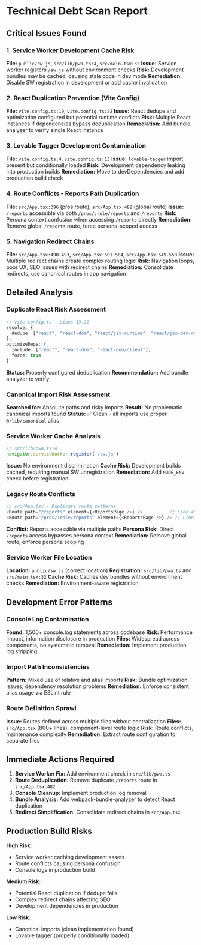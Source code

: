 # Technical Debt Scan Report

## Critical Issues Found

### 1. Service Worker Development Cache Risk
**File:** `public/sw.js`, `src/lib/pwa.ts:4`, `src/main.tsx:32`
**Issue:** Service worker registers `/sw.js` without environment checks
**Risk:** Development bundles may be cached, causing stale code in dev mode
**Remediation:** Disable SW registration in development or add cache invalidation

### 2. React Duplication Prevention (Vite Config)
**File:** `vite.config.ts:19`, `vite.config.ts:22`
**Issue:** React dedupe and optimization configured but potential runtime conflicts
**Risk:** Multiple React instances if dependencies bypass deduplication
**Remediation:** Add bundle analyzer to verify single React instance

### 3. Lovable Tagger Development Contamination
**File:** `vite.config.ts:4`, `vite.config.ts:13`
**Issue:** `lovable-tagger` import present but conditionally loaded
**Risk:** Development dependency leaking into production builds
**Remediation:** Move to devDependencies and add production build check

### 4. Route Conflicts - Reports Path Duplication
**File:** `src/App.tsx:396` (pros route), `src/App.tsx:482` (global route)
**Issue:** `/reports` accessible via both `/pros/:role/reports` and `/reports`
**Risk:** Persona context confusion when accessing `/reports` directly
**Remediation:** Remove global `/reports` route, force persona-scoped access

### 5. Navigation Redirect Chains
**File:** `src/App.tsx:490-493`, `src/App.tsx:501-504`, `src/App.tsx:549-550`
**Issue:** Multiple redirect chains create complex routing logic
**Risk:** Navigation loops, poor UX, SEO issues with redirect chains
**Remediation:** Consolidate redirects, use canonical routes in app navigation

## Detailed Analysis

### Duplicate React Risk Assessment
```typescript
// vite.config.ts - Lines 19,22
resolve: {
  dedupe: ["react", "react-dom", "react/jsx-runtime", "react/jsx-dev-runtime", "react-dom/client"],
},
optimizeDeps: {
  include: ["react", "react-dom", "react-dom/client"],
  force: true
}
```
**Status:** Properly configured deduplication
**Recommendation:** Add bundle analyzer to verify

### Canonical Import Risk Assessment
**Searched for:** Absolute paths and risky imports
**Result:** No problematic canonical imports found
**Status:** ✅ Clean - all imports use proper `@/lib/canonical` alias

### Service Worker Cache Analysis
```typescript
// src/lib/pwa.ts:4
navigator.serviceWorker.register('/sw.js')
```
**Issue:** No environment discrimination
**Cache Risk:** Development builds cached, requiring manual SW unregistration
**Remediation:** Add `NODE_ENV` check before registration

### Legacy Route Conflicts
```typescript
// src/App.tsx - Duplicate route patterns
<Route path="/reports" element={<ReportsPage />} />          // Line 482
<Route path="/pros/:role/reports" element={<ReportsPage />} /> // Line 396
```
**Conflict:** Reports accessible via multiple paths
**Persona Risk:** Direct `/reports` access bypasses persona context
**Remediation:** Remove global route, enforce persona scoping

### Service Worker File Location
**Location:** `public/sw.js` (correct location)
**Registration:** `src/lib/pwa.ts` and `src/main.tsx:32`
**Cache Risk:** Caches dev bundles without environment checks
**Remediation:** Environment-aware registration

## Development Error Patterns

### Console Log Contamination
**Found:** 1,500+ console.log statements across codebase
**Risk:** Performance impact, information disclosure in production
**Files:** Widespread across components, no systematic removal
**Remediation:** Implement production log stripping

### Import Path Inconsistencies
**Pattern:** Mixed use of relative and alias imports
**Risk:** Bundle optimization issues, dependency resolution problems
**Remediation:** Enforce consistent alias usage via ESLint rule

### Route Definition Sprawl
**Issue:** Routes defined across multiple files without centralization
**Files:** `src/App.tsx` (800+ lines), component-level route logic
**Risk:** Route conflicts, maintenance complexity
**Remediation:** Extract route configuration to separate files

## Immediate Actions Required

1. **Service Worker Fix:** Add environment check in `src/lib/pwa.ts`
2. **Route Deduplication:** Remove duplicate `/reports` route in `src/App.tsx:482`
3. **Console Cleanup:** Implement production log removal
4. **Bundle Analysis:** Add webpack-bundle-analyzer to detect React duplication
5. **Redirect Simplification:** Consolidate redirect chains in `src/App.tsx`

## Production Build Risks

**High Risk:**
- Service worker caching development assets
- Route conflicts causing persona confusion
- Console logs in production build

**Medium Risk:**  
- Potential React duplication if dedupe fails
- Complex redirect chains affecting SEO
- Development dependencies in production

**Low Risk:**
- Canonical imports (clean implementation found)
- Lovable tagger (properly conditionally loaded)